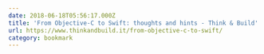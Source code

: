 ```yaml
---
date: 2018-06-18T05:56:17.000Z
title: 'From Objective-C to Swift: thoughts and hints - Think & Build'
url: https://www.thinkandbuild.it/from-objective-c-to-swift/
category: bookmark
---
```

